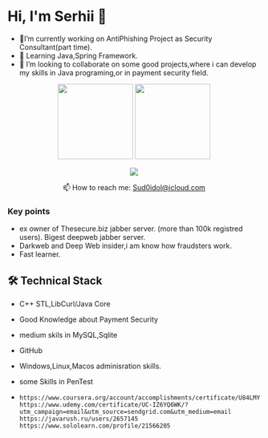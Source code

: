 

<!--
**B00ttichelli/B00ttichelli** is a ✨ _special_ ✨ repository because its `README.md` (this file) appears on your GitHub profile.

Here are some ideas to get you started:

- 🔭 I’m currently working on ...
- 🌱 I’m currently learning ...
- 👯 I’m looking to collaborate on ...
- 🤔 I’m looking for help with ...
- 💬 Ask me about ...
- 📫 How to reach me: ...
- 😄 Pronouns: ...
- ⚡ Fun fact: ...
-->

# Hi, I'm Serhii 👋
-  🔭I’m currently working on AntiPhishing Project as Security Consultant(part time). 
-  🌱 Learning Java,Spring Framework.
-  👯  I’m looking to collaborate on some good projects,where i can develop my skills in Java programing,or in payment security field.
<p align='center'>
   <a href="https://github-readme-stats.vercel.app/api?username=B00ttichelli&show_icons=true&count_private=true"><img
           height=150
           src="https://github-readme-stats.vercel.app/api?username=B00ttichelli&show_icons=true&count_private=true"/></a>
   <a href="https://github.com/B00ttichelli/github-readme-stats"><img height=150
                                                                  src="https://github-readme-stats.vercel.app/api/top-langs/?username=B00ttichelli&layout=compact"/></a>
</p>

<p align='center'>
   <a href="http://linkedin.com/in/vovnenko-sergey-308143188">
       <img src="https://img.shields.io/badge/linkedin-%230077B5.svg?&style=for-the-badge&logo=linkedin&logoColor=white"/>
   </a>
   
<p align='center'>
   📫 How to reach me: <a href='mailto:Sud0idol@icloud.com'>Sud0idol@icloud.com</a>
</p>


### Key points
*   ex owner of Thesecure.biz jabber server. (more than 100k registred users). Bigest deepweb jabber server.
*   Darkweb and Deep Web insider,i am know how fraudsters work.
*   Fast learner.

## 🛠 Technical Stack
*   C++ STL,LibCurl/Java Core 
*   Good Knowledge about Payment Security
*   medium skils in MySQL,Sqlite
*   GitHub
*   Windows,Linux,Macos adminisration skills.
*   some Skills in PenTest


*   
      https://www.coursera.org/account/accomplishments/certificate/U84LMY8TW7PT
      https://www.udemy.com/certificate/UC-IZ6YQ6WK/?utm_campaign=email&utm_source=sendgrid.com&utm_medium=email
      https://javarush.ru/users/2657145
      https://www.sololearn.com/profile/21566205
      

